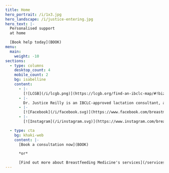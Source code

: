 ```yaml
---
title: Home
hero_portrait: /i/1x3.jpg
hero_landscape: /i/justice-entering.jpg
hero_text: |-
  Personalised support  
  at home

  [Book help today](BOOK)
menu:
  main:
    weight: -10
sections:
  - type: columns
    desktop_count: 4
    mobile_count: 2
    bg: isabelline
    content:
      - |-
        [![LCGB](/i/lcgb.png)](https://lcgb.org/find-an-ibclc-map/#!biz/id/5feb5f70f74ca15cb3446260/About)
      - |-
        Dr. Justice Reilly is an IBCLC-approved lactation consultant, and a member of Lactation Consultants of Great Britain.
      - |-
        [![Facebook](/i/facebook.svg)](https://www.facebook.com/breastmed/)
      - |-
        [![Instagram](/i/instagram.svg)](https://www.instagram.com/breastmed/)

  - type: cta
    bg: khaki-web
    content: |-
      [Book a consultation now](BOOK)

      *or*

      [Find out more about Breastfeeding Medicine's services](/services)
---
```

